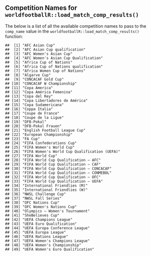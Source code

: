 
## Competition Names for `worldfootballR::load_match_comp_results()`

<!-- README.md is generated from README.Rmd. Please edit that file -->

The below is a list of all the available competition names to pass to
the `comp_name` value in the `worldfootballR::load_match_comp_results()`
function:

    ##  [1] "AFC Asian Cup"                              
    ##  [2] "AFC Asian Cup qualification"                
    ##  [3] "AFC Women's Asian Cup"                      
    ##  [4] "AFC Women's Asian Cup Qualification"        
    ##  [5] "Africa Cup of Nations"                      
    ##  [6] "Africa Cup of Nations qualification"        
    ##  [7] "Africa Women Cup of Nations"                
    ##  [8] "Algarve Cup"                                
    ##  [9] "CONCACAF Gold Cup"                          
    ## [10] "CONCACAF W Championship"                    
    ## [11] "Copa America"                               
    ## [12] "Copa América Femenina"                      
    ## [13] "Copa del Rey"                               
    ## [14] "Copa Libertadores de América"               
    ## [15] "Copa Sudamericana"                          
    ## [16] "Coppa Italia"                               
    ## [17] "Coupe de France"                            
    ## [18] "Coupe de la Ligue"                          
    ## [19] "DFB-Pokal"                                  
    ## [20] "DFB-Pokal Frauen"                           
    ## [21] "English Football League Cup"                
    ## [22] "European Championship"                      
    ## [23] "FA Cup"                                     
    ## [24] "FIFA Confederations Cup"                    
    ## [25] "FIFA Women's World Cup"                     
    ## [26] "FIFA Women's World Cup Qualification (UEFA)"
    ## [27] "FIFA World Cup"                             
    ## [28] "FIFA World Cup Qualification — AFC"         
    ## [29] "FIFA World Cup Qualification — CAF"         
    ## [30] "FIFA World Cup Qualification — CONCACAF"    
    ## [31] "FIFA World Cup Qualification — CONMEBOL"    
    ## [32] "FIFA World Cup Qualification — OFC"         
    ## [33] "FIFA World Cup Qualification — UEFA"        
    ## [34] "International Friendlies (M)"               
    ## [35] "International Friendlies (W)"               
    ## [36] "NWSL Challenge Cup"                         
    ## [37] "NWSL Fall Series"                           
    ## [38] "OFC Nations Cup"                            
    ## [39] "OFC Women's Nations Cup"                    
    ## [40] "Olympics – Women's Tournament"              
    ## [41] "SheBelieves Cup"                            
    ## [42] "UEFA Champions League"                      
    ## [43] "UEFA Euro Qualification"                    
    ## [44] "UEFA Europa Conference League"              
    ## [45] "UEFA Europa League"                         
    ## [46] "UEFA Nations League"                        
    ## [47] "UEFA Women's Champions League"              
    ## [48] "UEFA Women's Championship"                  
    ## [49] "UEFA Women's Euro Qualification"
